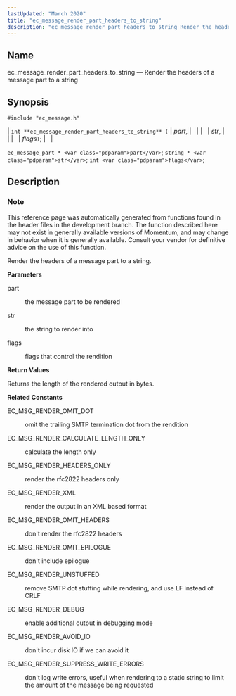 ```yaml
---
lastUpdated: "March 2020"
title: "ec_message_render_part_headers_to_string"
description: "ec message render part headers to string Render the headers of a message part to a string int ec message render part headers to string part str flags ec message part part string str int flags This reference page was automatically generated from functions found in the header files in..."
---
```


<a name="apis.ec_message_render_part_headers_to_string"></a> 
## Name

ec_message_render_part_headers_to_string — Render the headers of a message part to a string

## Synopsis

`#include "ec_message.h"`

| `int **ec_message_render_part_headers_to_string** (` | <var class="pdparam">part</var>, |   |
|   | <var class="pdparam">str</var>, |   |
|   | <var class="pdparam">flags</var>`)`; |   |

`ec_message_part * <var class="pdparam">part</var>`;
`string * <var class="pdparam">str</var>`;
`int <var class="pdparam">flags</var>`;<a name="idp56644096"></a> 
## Description

### Note

This reference page was automatically generated from functions found in the header files in the development branch. The function described here may not exist in generally available versions of Momentum, and may change in behavior when it is generally available. Consult your vendor for definitive advice on the use of this function.

Render the headers of a message part to a string.

**<a name="idp56646976"></a> Parameters**

<dl class="variablelist">

<dt>part</dt>

<dd>

the message part to be rendered

</dd>

<dt>str</dt>

<dd>

the string to render into

</dd>

<dt>flags</dt>

<dd>

flags that control the rendition

</dd>

</dl>

**<a name="idp56653392"></a> Return Values**

Returns the length of the rendered output in bytes.

**<a name="idp56654336"></a> Related Constants**

<dl class="variablelist">

<dt>EC_MSG_RENDER_OMIT_DOT</dt>

<dd>

omit the trailing SMTP termination dot from the rendition

</dd>

<dt>EC_MSG_RENDER_CALCULATE_LENGTH_ONLY</dt>

<dd>

calculate the length only

</dd>

<dt>EC_MSG_RENDER_HEADERS_ONLY</dt>

<dd>

render the rfc2822 headers only

</dd>

<dt>EC_MSG_RENDER_XML</dt>

<dd>

render the output in an XML based format

</dd>

<dt>EC_MSG_RENDER_OMIT_HEADERS</dt>

<dd>

don't render the rfc2822 headers

</dd>

<dt>EC_MSG_RENDER_OMIT_EPILOGUE</dt>

<dd>

don't include epilogue

</dd>

<dt>EC_MSG_RENDER_UNSTUFFED</dt>

<dd>

remove SMTP dot stuffing while rendering, and use LF instead of CRLF

</dd>

<dt>EC_MSG_RENDER_DEBUG</dt>

<dd>

enable additional output in debugging mode

</dd>

<dt>EC_MSG_RENDER_AVOID_IO</dt>

<dd>

don't incur disk IO if we can avoid it

</dd>

<dt>EC_MSG_RENDER_SUPPRESS_WRITE_ERRORS</dt>

<dd>

don't log write errors, useful when rendering to a static string to limit the amount of the message being requested

</dd>

</dl>